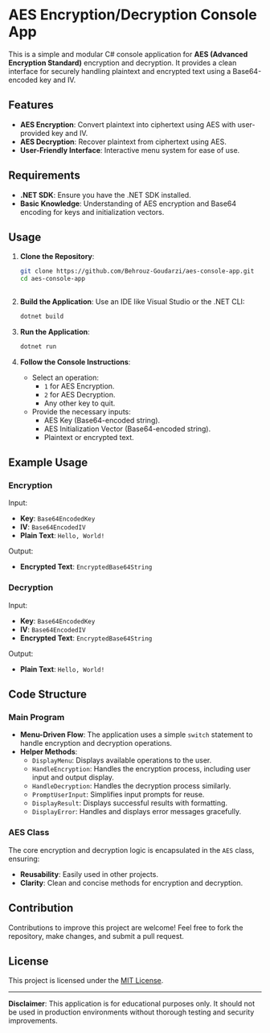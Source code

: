 
# AES Encryption/Decryption Console App

This is a simple and modular C# console application for **AES (Advanced Encryption Standard)** encryption and decryption. It provides a clean interface for securely handling plaintext and encrypted text using a Base64-encoded key and IV.

## Features

- **AES Encryption**: Convert plaintext into ciphertext using AES with user-provided key and IV.
- **AES Decryption**: Recover plaintext from ciphertext using AES.
- **User-Friendly Interface**: Interactive menu system for ease of use.

## Requirements

- **.NET SDK**: Ensure you have the .NET SDK installed.
- **Basic Knowledge**: Understanding of AES encryption and Base64 encoding for keys and initialization vectors.

## Usage

1. **Clone the Repository**:
   ```bash
   git clone https://github.com/Behrouz-Goudarzi/aes-console-app.git
   cd aes-console-app
 

2. **Build the Application**:
   Use an IDE like Visual Studio or the .NET CLI:
   ```bash
   dotnet build
   ```

3. **Run the Application**:
   ```bash
   dotnet run
   ```

4. **Follow the Console Instructions**:
   - Select an operation:
     - `1` for AES Encryption.
     - `2` for AES Decryption.
     - Any other key to quit.
   - Provide the necessary inputs:
     - AES Key (Base64-encoded string).
     - AES Initialization Vector (Base64-encoded string).
     - Plaintext or encrypted text.

## Example Usage

### Encryption
Input:
- **Key**: `Base64EncodedKey`
- **IV**: `Base64EncodedIV`
- **Plain Text**: `Hello, World!`

Output:
- **Encrypted Text**: `EncryptedBase64String`

### Decryption
Input:
- **Key**: `Base64EncodedKey`
- **IV**: `Base64EncodedIV`
- **Encrypted Text**: `EncryptedBase64String`

Output:
- **Plain Text**: `Hello, World!`

## Code Structure

### Main Program
- **Menu-Driven Flow**: The application uses a simple `switch` statement to handle encryption and decryption operations.
- **Helper Methods**:
  - `DisplayMenu`: Displays available operations to the user.
  - `HandleEncryption`: Handles the encryption process, including user input and output display.
  - `HandleDecryption`: Handles the decryption process similarly.
  - `PromptUserInput`: Simplifies input prompts for reuse.
  - `DisplayResult`: Displays successful results with formatting.
  - `DisplayError`: Handles and displays error messages gracefully.

### AES Class
The core encryption and decryption logic is encapsulated in the `AES` class, ensuring:
- **Reusability**: Easily used in other projects.
- **Clarity**: Clean and concise methods for encryption and decryption.

## Contribution

Contributions to improve this project are welcome! Feel free to fork the repository, make changes, and submit a pull request.

## License

This project is licensed under the [MIT License](LICENSE).

---

**Disclaimer**: This application is for educational purposes only. It should not be used in production environments without thorough testing and security improvements.
